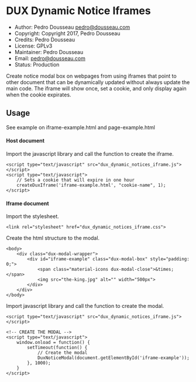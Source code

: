 # DUX Dynamic Notice Iframes

* Author: Pedro Dousseau <pedro@dousseau.com>
* Copyright: Copyright 2017, Pedro Dousseau
* Credits: Pedro Dousseau
* License: GPLv3
* Maintainer: Pedro Dousseau
* Email: pedro@dousseau.com
* Status: Production

Create notice modal box on webpages from using iframes that point to other document that can be dynamically updated without always update the main code. The iframe will show once, set a cookie, and only display again when the cookie expirates.

## Usage

See example on iframe-example.html and page-example.html

#### Host document

Import the javascript library and call the function to create the iframe.

```
<script type="text/javascript" src="dux_dynamic_notices_iframe.js"></script>
<script type="text/javascript">
    // Sets a cookie that will expire in one hour
    createDuxIframe('iframe-example.html', "cookie-name", 1);
</script>
```

#### Iframe document

Import the stylesheet.

```
<link rel="stylesheet" href="dux_dynamic_notices_iframe.css">
```

Create the html structure to the modal.

```
<body>
    <div class="dux-modal-wrapper">
        <div id="iframe-example" class="dux-modal-box" style="padding: 0;">
            <span class="material-icons dux-modal-close">&times;</span>
            <img src="the-king.jpg" alt="" width="500px">
        </div>
    </div>
</body>
```

Import javascript library and call the function to create the modal.

```
<script type="text/javascript" src="dux_dynamic_notices_iframe.js"></script>

<!-- CREATE THE MODAL -->
<script type="text/javascript">
    window.onload = function() {
        setTimeout(function() {
            // Create the modal
            DuxNoticeModal(document.getElementById('iframe-example'));
        }, 1000);
    }
</script>
```
